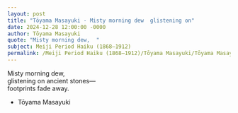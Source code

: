 ```yaml
---
layout: post
title: "Tōyama Masayuki - Misty morning dew  glistening on"
date: 2024-12-28 12:00:00 -0000
author: Tōyama Masayuki
quote: "Misty morning dew,  "
subject: Meiji Period Haiku (1868–1912)
permalink: /Meiji Period Haiku (1868–1912)/Tōyama Masayuki/Tōyama Masayuki - Misty morning dew  glistening on
---
```


Misty morning dew,  
glistening on ancient stones—  
footprints fade away.

- Tōyama Masayuki
